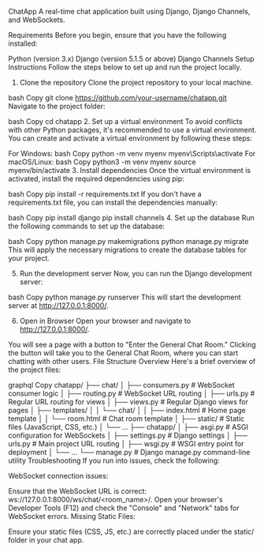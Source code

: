 ChatApp
A real-time chat application built using Django, Django Channels, and WebSockets.

Requirements
Before you begin, ensure that you have the following installed:

Python (version 3.x)
Django (version 5.1.5 or above)
Django Channels
Setup Instructions
Follow the steps below to set up and run the project locally.

1. Clone the repository
Clone the project repository to your local machine.

bash
Copy
git clone https://github.com/your-username/chatapp.git
Navigate to the project folder:

bash
Copy
cd chatapp
2. Set up a virtual environment
To avoid conflicts with other Python packages, it's recommended to use a virtual environment. You can create and activate a virtual environment by following these steps:

For Windows:
bash
Copy
python -m venv myenv
myenv\Scripts\activate
For macOS/Linux:
bash
Copy
python3 -m venv myenv
source myenv/bin/activate
3. Install dependencies
Once the virtual environment is activated, install the required dependencies using pip:

bash
Copy
pip install -r requirements.txt
If you don't have a requirements.txt file, you can install the dependencies manually:

bash
Copy
pip install django
pip install channels
4. Set up the database
Run the following commands to set up the database:

bash
Copy
python manage.py makemigrations
python manage.py migrate
This will apply the necessary migrations to create the database tables for your project.

5. Run the development server
Now, you can run the Django development server:

bash
Copy
python manage.py runserver
This will start the development server at http://127.0.0.1:8000/.

6. Open in Browser
Open your browser and navigate to http://127.0.0.1:8000/.

You will see a page with a button to "Enter the General Chat Room."
Clicking the button will take you to the General Chat Room, where you can start chatting with other users.
File Structure Overview
Here's a brief overview of the project files:

graphql
Copy
chatapp/
├── chat/
│   ├── consumers.py      # WebSocket consumer logic
│   ├── routing.py        # WebSocket URL routing
│   ├── urls.py           # Regular URL routing for views
│   ├── views.py          # Regular Django views for pages
│   ├── templates/
│   │   └── chat/
│   │       ├── index.html  # Home page template
│   │       └── room.html   # Chat room template
│   ├── static/            # Static files (JavaScript, CSS, etc.)
│   └── ...
├── chatapp/
│   ├── asgi.py            # ASGI configuration for WebSockets
│   ├── settings.py        # Django settings
│   ├── urls.py            # Main project URL routing
│   ├── wsgi.py            # WSGI entry point for deployment
│   └── ...
└── manage.py              # Django manage.py command-line utility
Troubleshooting
If you run into issues, check the following:

WebSocket connection issues:

Ensure that the WebSocket URL is correct: ws://127.0.0.1:8000/ws/chat/<room_name>/.
Open your browser's Developer Tools (F12) and check the "Console" and "Network" tabs for WebSocket errors.
Missing Static Files:

Ensure your static files (CSS, JS, etc.) are correctly placed under the static/ folder in your chat app.
